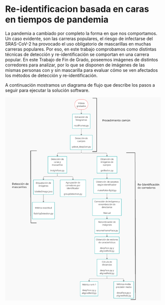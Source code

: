 # Re-identificacion basada en caras en tiempos de pandemia

La pandemia a cambiado por completo la forma en que nos comportamos. Un caso evidente, son las carreras populares, el riesgo de infectarse del SRAS-CoV-2 ha provocado el uso obligatorio de mascarillas en muchas carreras populares. Por eso, en este trabajo comprobamos como distintas técnicas de detección y re-identificación se comportan en una carrera popular. En este Trabajo de Fin de Grado, poseemos imágenes de distintos corredores para analizar, por lo que se disponen de imágenes de las mismas personas con y sin mascarilla para evaluar cómo se ven afectados los métodos de detección y re-identificación.

A continuación mostramos un diagrama de flujo que describe los pasos a seguir para ejecutar la solución software.


<div align="center">
	<img src="Ilustraciones/diagramaLineasTrabajo.png" width="800">
</div>
